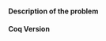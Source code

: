 <!-- Thank you for reporting a bug to Coq! -->

#### Description of the problem

<!-- If you can, it's helpful to provide self-contained example of some code
that reproduces the bug. If not, a link to a larger example is also helpful.
You can generate a shorter version of your program by following these
instructions: https://github.com/coq/coq/wiki/Coqbot-minimize-feature.  -->

#### Coq Version

<!-- You can get this information by running `coqtop -v`. If relevant, please
also include your operating system. -->
